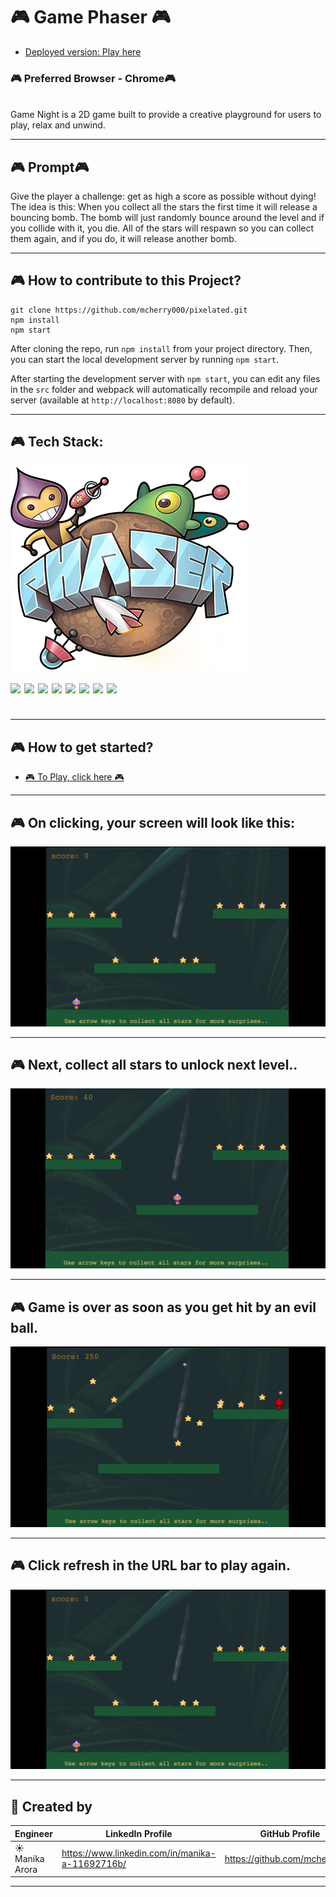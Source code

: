 # 🎮 Game Phaser 🎮

- [Deployed version: Play here](https://objective-payne-6a6ac3.netlify.app/)

### 🎮 Preferred Browser - Chrome🎮

  <br/>
  Game Night is a 2D game built to provide a creative playground for users to play, relax and unwind.

---

## 🎮 Prompt🎮

Give the player a challenge: get as high a score as possible without dying!
The idea is this: When you collect all the stars the first time it will release a bouncing bomb. The bomb will just randomly bounce around the level and if you collide with it, you die. All of the stars will respawn so you can collect them again, and if you do, it will release another bomb.

---

## 🎮 How to contribute to this Project?

```shell
git clone https://github.com/mcherry000/pixelated.git
npm install
npm start
```

After cloning the repo, run `npm install` from your project directory. Then, you can start the local development
server by running `npm start`.

After starting the development server with `npm start`, you can edit any files in the `src` folder
and webpack will automatically recompile and reload your server (available at `http://localhost:8080`
by default).

---

## 🎮 Tech Stack:

![Anonymous](public/logo.png)

[<img align="left"  width="22px" src="https://cdn.jsdelivr.net/npm/simple-icons@3.12.1/icons/html5.svg" />][html]

[<img align="left"  width="22px" src="https://cdn.jsdelivr.net/npm/simple-icons@3.12.1/icons/css3.svg" />][css]

[<img align="left"  width="22px" src="https://cdn.jsdelivr.net/npm/simple-icons@3.12.1/icons/javascript.svg" />][js]

[<img align="left"  width="22px" src="https://cdn.jsdelivr.net/npm/simple-icons@3.12.1/icons/netlify.svg" />][netlify]

[<img align="left"  width="22px" src="https://cdn.jsdelivr.net/npm/simple-icons@3.12.1/icons/github.svg" />][github]

[<img align="left"  width="22px" src="https://cdn.jsdelivr.net/npm/simple-icons@3.12.1/icons/canva.svg" />][canva]

[<img align="left"  width="22px" src="https://cdn.jsdelivr.net/npm/simple-icons@3.12.1/icons/npm.svg" />][npm]

[<img align="left"  width="22px" src="https://cdn.jsdelivr.net/npm/simple-icons@3.12.1/icons/node-dot-js.svg" />][node]

[html]: http://www.w3.org/html/logo/
[css]: http://www.w3.org/html/logo/
[canva]: https://www.canva.com/
[npm]: https://github.com/npm/logos
[node]: https://nodejs.org/en/about/resources/
[netlify]: https://www.netlify.com/press/
[js]: https://github.com/voodootikigod/logo.js
[html]: http://www.w3.org/html/logo/
[github]: https://github.com/logos

## <br/>

---

## 🎮 How to get started?

- [🎮 To Play, click here 🎮](https://objective-payne-6a6ac3.netlify.app/)
  <br/>

---

## 🎮 On clicking, your screen will look like this:

![Anonymous](public/startgame.png)

---

## 🎮 Next, collect all stars to unlock next level..

![Anonymous](public/middle.png)

---

## 🎮 Game is over as soon as you get hit by an evil ball.

![Anonymous](public/gameover.png)

---

## 🎮 Click refresh in the URL bar to play again.

![Anonymous](public/startgame.png)

---

## 👩‍ Created by

| Engineer        | LinkedIn Profile                                | GitHub Profile                |
| --------------- | ----------------------------------------------- | ----------------------------- |
| ☀️ Manika Arora | https://www.linkedin.com/in/manika-a-11692716b/ | https://github.com/mcherry000 |

---
